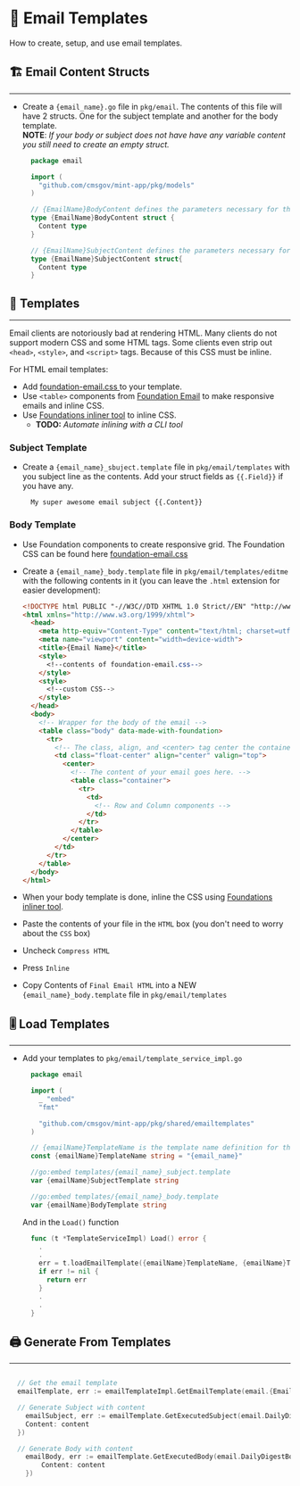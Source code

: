 # 📧 Email Templates

How to create, setup, and use email templates.


## 🏗 Email Content Structs
---

- Create a `{email_name}.go` file in `pkg/email`. The contents of this file will have 2 structs. One for the subject template and another for the body template.<br>
  **NOTE**: *If your body or subject does not have have any variable content you still need to create an empty struct.*

  ```go
    package email

    import (
      "github.com/cmsgov/mint-app/pkg/models"
    )

    // {EmailName}BodyContent defines the parameters necessary for the corresponding email body
    type {EmailName}BodyContent struct {
      Content type
    }

    // {EmailName}SubjectContent defines the parameters necessary for the corresponding email subject
    type {EmailName}SubjectContent struct{
      Content type
    }
  ```


## 📐 Templates
---

Email clients are notoriously bad at rendering HTML. Many clients do not support modern CSS and some HTML tags. Some clients even strip out `<head>`, `<style>`, and `<script>` tags. Because of this CSS must be inline.

For HTML email templates:
- Add [foundation-email.css ](https://github.com/foundation/foundation-emails/blob/develop/dist/foundation-emails.css) to your template.
- Use `<table>` components from [Foundation Email](https://get.foundation/emails/docs/css-guide.html) to make responsive emails and inline CSS.
- Use [Foundations inliner tool](https://get.foundation/emails/inliner.html) to inline CSS.
  - **TODO:** *Automate inlining with a CLI tool*

### Subject Template

- Create a `{email_name}_sbuject.template` file in `pkg/email/templates` with you subject line as the contents. Add your struct fields as `{{.Field}}` if you have any.
  ```plaintext
    My super awesome email subject {{.Content}}
  ```

### Body Template
- Use Foundation components to create responsive grid. The Foundation CSS can be found here [foundation-email.css ](https://github.com/foundation/foundation-emails/blob/develop/dist/foundation-emails.css)
- Create a `{email_name}_body.template` file in `pkg/email/templates/editme` with the following contents in it (you can leave the `.html` extension for easier development):

  ```html
  <!DOCTYPE html PUBLIC "-//W3C//DTD XHTML 1.0 Strict//EN" "http://www.w3.org/TR/xhtml1/DTD/xhtml1-strict.dtd">
  <html xmlns="http://www.w3.org/1999/xhtml">
    <head>
      <meta http-equiv="Content-Type" content="text/html; charset=utf-8">
      <meta name="viewport" content="width=device-width">
      <title>{Email Name}</title>
      <style>
        <!--contents of foundation-email.css-->
      </style>
      <style>
        <!--custom CSS-->
      </style>
    </head>
    <body>
      <!-- Wrapper for the body of the email -->
      <table class="body" data-made-with-foundation>
        <tr>
          <!-- The class, align, and <center> tag center the container -->
          <td class="float-center" align="center" valign="top">
            <center>
              <!-- The content of your email goes here. -->
              <table class="container">
                <tr>
                  <td>
                    <!-- Row and Column components -->
                  </td>
                </tr>
              </table>
            </center>
          </td>
        </tr>
      </table>
    </body>
  </html>
  ```

- When your body template is done, inline the CSS using [Foundations inliner tool](https://get.foundation/emails/inliner.html).
- Paste the contents of your file in the `HTML` box (you don't need to worry about the `CSS` box)
- Uncheck `Compress HTML`
- Press `Inline`
- Copy Contents of `Final Email HTML` into a NEW `{email_name}_body.template` file in `pkg/email/templates`

## 🎚 Load Templates
---
- Add your templates to `pkg/email/template_service_impl.go`
  ```go
    package email

    import (
      _ "embed"
      "fmt"

      "github.com/cmsgov/mint-app/pkg/shared/emailtemplates"
    )

    // {emailName}TemplateName is the template name definition for the corresponding email template
    const {emailName}TemplateName string = "{email_name}"

    //go:embed templates/{email_name}_subject.template
    var {emailName}SubjectTemplate string

    //go:embed templates/{email_name}_body.template
    var {emailName}BodyTemplate string
  ```

  And in the `Load()` function

  ```go
    func (t *TemplateServiceImpl) Load() error {
      .
      .
      err = t.loadEmailTemplate({emailName}TemplateName, {emailName}Template, {emailName}BodyTemplate)
      if err != nil {
        return err
      }
      .
      .
    }
  ```

## 🖨 Generate From Templates
---
```go

  // Get the email template
  emailTemplate, err := emailTemplateImpl.GetEmailTemplate(email.{EmailName}TemplateName)

  // Generate Subject with content
	emailSubject, err := emailTemplate.GetExecutedSubject(email.DailyDigestSubjectContent{
    Content: content
  })

  // Generate Body with content
	emailBody, err := emailTemplate.GetExecutedBody(email.DailyDigestBodyContent{
		Content: content
	})
```
